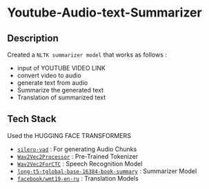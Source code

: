 # Youtube-Audio-text-Summarizer

## Description
Created a `NLTK summarizer model` that works as follows : <br>
* input of YOUTUBE VIDEO LINK
* convert video to audio
* generate text from audio
* Summarize the generated text
* Translation of summarized text

## Tech Stack
Used the HUGGING FACE TRANSFORMERS <br>
* [`silero-vad`](https://github.com/snakers4/silero-vad) : For generating Audio Chunks
* [`Wav2Vec2Processor`](https://huggingface.co/transformers/v4.10.1/model_doc/wav2vec2.html#wav2vec2processor) : Pre-Trained Tokenizer
* [`Wav2Vec2ForCTC`](https://huggingface.co/transformers/v4.10.1/model_doc/wav2vec2.html#wav2vec2forctc) : Speech Recognition Model
* [`long-t5-tglobal-base-16384-book-summary`](https://huggingface.co/pszemraj/long-t5-tglobal-base-16384-book-summary) : Summarizer Model
* [`facebook/wmt19-en-ru`](https://huggingface.co/facebook/wmt19-en-ru) : Translation Models
